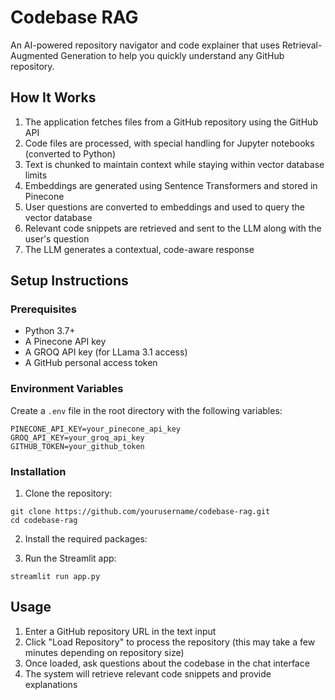 # Codebase RAG

An AI-powered repository navigator and code explainer that uses Retrieval-Augmented Generation to help you quickly understand any GitHub repository.

## How It Works

1. The application fetches files from a GitHub repository using the GitHub API
2. Code files are processed, with special handling for Jupyter notebooks (converted to Python)
3. Text is chunked to maintain context while staying within vector database limits
4. Embeddings are generated using Sentence Transformers and stored in Pinecone
5. User questions are converted to embeddings and used to query the vector database
6. Relevant code snippets are retrieved and sent to the LLM along with the user's question
7. The LLM generates a contextual, code-aware response

## Setup Instructions

### Prerequisites

- Python 3.7+
- A Pinecone API key
- A GROQ API key (for LLama 3.1 access)
- A GitHub personal access token

### Environment Variables

Create a `.env` file in the root directory with the following variables:

```
PINECONE_API_KEY=your_pinecone_api_key
GROQ_API_KEY=your_groq_api_key
GITHUB_TOKEN=your_github_token
```

### Installation

1. Clone the repository:
```
git clone https://github.com/yourusername/codebase-rag.git
cd codebase-rag
```

2. Install the required packages:

3. Run the Streamlit app:
```
streamlit run app.py
```

## Usage

1. Enter a GitHub repository URL in the text input
2. Click "Load Repository" to process the repository (this may take a few minutes depending on repository size)
3. Once loaded, ask questions about the codebase in the chat interface
4. The system will retrieve relevant code snippets and provide explanations
